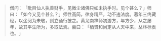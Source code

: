> 僧问：​「毗目仙人执善财手，见微尘诸佛只如未执手时。见个甚么？​」师曰：​「如今又见个甚么？​」师性高简，律身精严，动不违法度。暮年三终藏经，以坐阅为未敬，则立诵行披之。黄龙南禅师初游方，年方少，从之屡年，故其平生所为，多取法焉。尝曰：​「栖贤和尚定从人天中来，丛林标表也。​」


